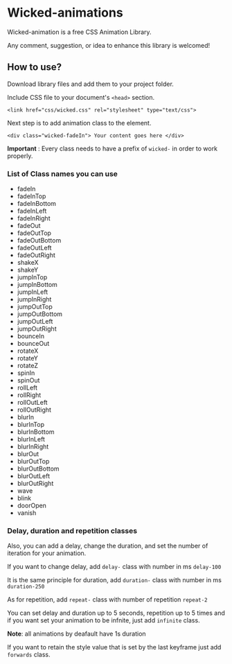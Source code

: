 # Wicked-animations 

Wicked-animation is a free CSS Animation Library.

 Any comment, suggestion, or idea to enhance this library is welcomed!

## How to use? 

Download library files and add them to your project folder.

Include CSS file to your document's `` <head> `` section. 

``<link href="css/wicked.css" rel="stylesheet" type="text/css"> ``


Next step is to add animation class to the element.

`` <div class="wicked-fadeIn"> Your content goes here </div> ``

**Important** : Every class needs to have a prefix of ``wicked-`` in order to work properly.

### List of Class names you can use

- fadeIn
- fadeInTop
- fadeInBottom
- fadeInLeft
- fadeInRight
- fadeOut
- fadeOutTop
- fadeOutBottom
- fadeOutLeft
- fadeOutRight
- shakeX
- shakeY
- jumpInTop
- jumpInBottom
- jumpInLeft
- jumpInRight
- jumpOutTop
- jumpOutBottom
- jumpOutLeft
- jumpOutRight
- bounceIn
- bounceOut
- rotateX
- rotateY
- rotateZ
- spinIn
- spinOut
- rollLeft
- rollRight
- rollOutLeft
- rollOutRight
- blurIn
- blurInTop
- blurInBottom
- blurInLeft
- blurInRight
- blurOut
- blurOutTop
- blurOutBottom
- blurOutLeft
- blurOutRight
- wave
- blink
- doorOpen
- vanish



### Delay, duration and repetition classes
Also, you can add a delay, change the duration, and set the number of iteration for your animation.

If you want to change delay, add ``delay-`` class with number in ms ``delay-100``

It is the same principle for duration, add ``duration-`` class with number in ms ``duration-250``

As for repetition, add ``repeat-`` class with number of repetition ``repeat-2``

You can set delay and duration up to 5 seconds, repetition up to 5 times and if you want set your animation to be infnite,
just add ``infinite`` class.

**Note**: all animations by deafault have 1s duration

If you want to retain the style value that is set by the last keyframe just add ``forwards`` class.
